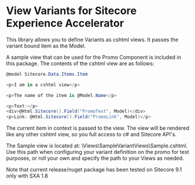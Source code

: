 # View Variants for Sitecore Experience Accelerator
This library allows you to define Variants as cshtml views. It passes the variant bound item as the Model.

A sample view that can be used for the Promo Component is included in this package. The contents of the cshtml view are as follows:

```csharp
@model Sitecore.Data.Items.Item

<p>I am in a cshtml view</p>

<p>The name of the item is @Model.Name</p>

<p>Text:</p>
<div>@Html.Sitecore().Field("PromoText", Model)</div>
<p>Link: @Html.Sitecore().Field("PromoLink", Model)</p>
```

The current item in context is passed to the view. The view will be rendered like any other cshtml view, so you full access to c# and Sitecore API's.

The Sample view is located at: \Views\SampleVariantViews\Sample.cshtml. Use this path when configuring your variant definition on the promo for test purposes, or roll your own and specify the path to your Views as needed.

Note that current release/nuget package has been tested on Sitecore 9.1 only with SXA 1.8
